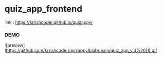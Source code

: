 # quiz_app_frontend

link :  https://krrishcoder.github.io/quizappy/
### DEMO
![preview](https://github.com/krrishcoder/quizappy/blob/main/quiz_app_vid%20(1).gif
